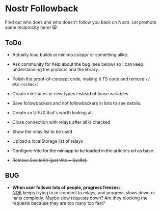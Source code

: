 # Nostr Followback

Find out who does and who doesn't follow you back on Nostr.
Let promote some reciprocity here! 😹

## ToDo

-   Actually load builds at minimo.io/app/ or something alike.
-   Ask community for help about the bug (see below) so I can keep understanding the protocol and the library.
-   Polish the proof-of-concept code, making it TS code and remove `// @ts-nocheck`!
-   Create interfaces or new types instead of loose variables
-   Save followbackers and not followbackers in lists to see details.
-   Create an UI/UX that's worth looking at.
-   Close connection with relays after all is checked
-   Show the relay list to be used
-   Upload a localStorage list of relays

-   ~~Configure Vite for the miniapp to be loaded in the article's url as base.~~
-   ~~Remove SvelteKit (just Vite + Svelte).~~

## BUG

-   **When user follows lots of people, progress freezes:**<br>
    [NDK](https://github.com/nostr-dev-kit/ndk) keeps trying to re-connect to relays, and progress slows down or halts completly. Maybe slow requests down? Are they blocking the requests because they are too many too fast?
